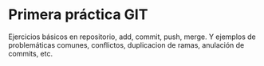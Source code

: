 # Primera práctica GIT
Ejercicios básicos en repositorio, add, commit, push, merge.
Y ejemplos de problemáticas comunes, conflictos, duplicacion de ramas, anulación de commits, etc.
